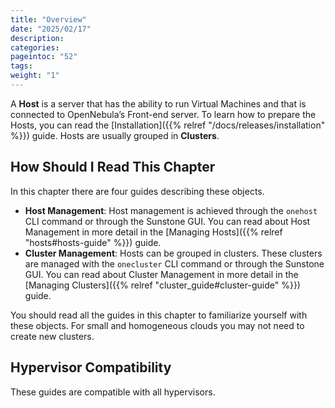 ```yaml
---
title: "Overview"
date: "2025/02/17"
description:
categories:
pageintoc: "52"
tags:
weight: "1"
---
```


<a id="hostsubsystem"></a>

<!--# Overview -->

A **Host** is a server that has the ability to run Virtual Machines and that is connected to OpenNebula’s Front-end server. To learn how to prepare the Hosts, you can read the [Installation]({{% relref "/docs/releases/installation" %}}) guide. Hosts are usually grouped in **Clusters**.

## How Should I Read This Chapter

In this chapter there are four guides describing these objects.

* **Host Management**: Host management is achieved through the `onehost` CLI command or through the Sunstone GUI. You can read about Host Management in more detail in the [Managing Hosts]({{% relref "hosts#hosts-guide" %}}) guide.
* **Cluster Management**: Hosts can be grouped in clusters. These clusters are managed with the `onecluster` CLI command or through the Sunstone GUI. You can read about Cluster Management in more detail in the [Managing Clusters]({{% relref "cluster_guide#cluster-guide" %}}) guide.

You should read all the guides in this chapter to familiarize yourself with these objects. For small and homogeneous clouds you may not need to create new clusters.

## Hypervisor Compatibility

These guides are compatible with all hypervisors.
